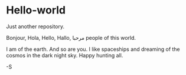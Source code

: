 # Hello-world
Just another repository.

Bonjour, Hola, Hello, Hallo, مرحبا people of this world.

I am of the earth. And so are you. I like spaceships and dreaming of the cosmos in the dark night sky. Happy hunting all.

-S

